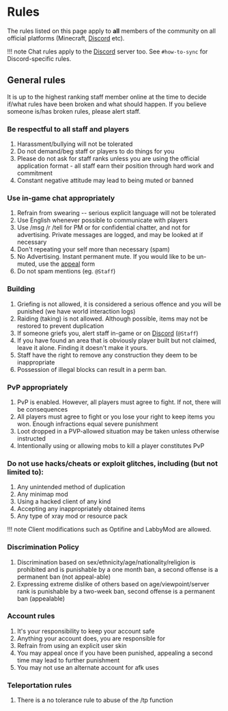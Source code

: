 # Rules

The rules listed on this page apply to **all** members of the community on all official platforms (Minecraft, [Discord](https://discord.left4craft.org) etc).

!!! note
	Chat rules apply to the [Discord](https://discord.left4craft.org) server too. See `#how-to-sync` for Discord-specific rules.

## General rules

It is up to the highest ranking staff member online at the time to decide if/what rules have been broken and what should happen. If you believe someone is/has broken rules, please alert staff.

### Be respectful to all staff and players

1. Harassment/bullying will not be tolerated
2. Do not demand/beg staff or players to do things for you
3. Please do not ask for staff ranks unless you are using the official application format - all staff earn their position through hard work and commitment
5. Constant negative attitude may lead to being muted or banned

### Use in-game chat appropriately

1. Refrain from swearing -- serious explicit language will not be tolerated
2. Use English whenever possible to communicate with players
3. Use /msg /r /tell for PM or for confidential chatter, and not for advertising. Private messages are logged, and may be looked at if necessary
4. Don't repeating your self more than necessary (spam)
5. No Advertising. Instant permanent mute. If you would like to be un-muted, use the [appeal](https://left4.cf/appeal) form
6. Do not spam mentions (eg. `@Staff`)

### Building

1. Griefing is not allowed, it is considered a serious offence and you will be punished (we have world interaction logs)
2. Raiding (taking) is not allowed. Although possible, items may not be restored to prevent duplication
3. If someone griefs you, alert staff in-game or on [Discord](https://discord.left4craft.org) (`@Staff`)
4. If you have found an area that is obviously player built but not claimed, leave it alone. Finding it doesn't make it yours.
5. Staff have the right to remove any construction they deem to be inappropriate
6. Possession of illegal blocks can result in a perm ban.

### PvP appropriately

1. PvP is enabled. However, all players must agree to fight. If not, there will be consequences
2. All players must agree to fight or you lose your right to keep items you won. Enough infractions equal severe punishment
3. Loot dropped in a PVP-allowed situation may be taken unless otherwise instructed
4. Intentionally using or allowing mobs to kill a player constitutes PvP

### Do not use hacks/cheats or exploit glitches, including (but not limited to):

1. Any unintended method of duplication
2. Any minimap mod
3. Using a hacked client of any kind
4. Accepting any inappropriately obtained items
5. Any type of xray mod or resource pack

!!! note
	Client modifications such as Optifine and LabbyMod are allowed.

### Discrimination Policy

1. Discrimination based on sex/ethnicity/age/nationality/religion is prohibited and is punishable by a one month ban, a second offense is a permanent ban (not appeal-able)
2. Expressing extreme dislike of others based on age/viewpoint/server rank is punishable by a two-week ban, second offense is a permanent ban (appealable)

### Account rules

1. It's your responsibility to keep your account safe
2. Anything your account does, you are responsible for
3. Refrain from using an explicit user skin
4. You may appeal once if you have been punished, appealing a second time may lead to further punishment
5. You may not use an alternate account for afk uses

### Teleportation rules

1. There is a no tolerance rule to abuse of the /tp function
